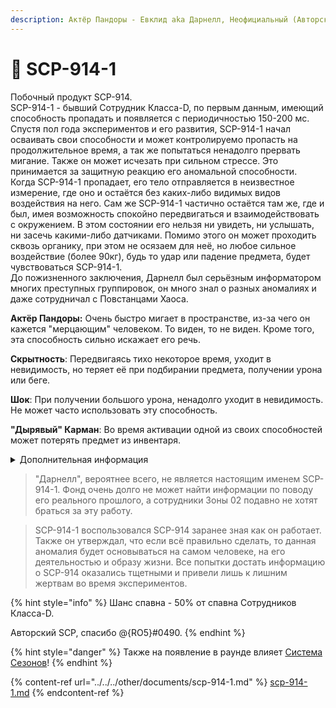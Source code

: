 ```yaml
---
description: Актёр Пандоры - Евклид aka Дарнелл, Неофициальный (Авторский)
---
```


# 🤯 SCP-914-1

Побочный продукт SCP-914.\
SCP-914-1 - бывший Сотрудник Класса-D, по первым данным, имеющий способность пропадать и появляется с периодичностью 150-200 мс.\
Спустя пол года экспериментов и его развития, SCP-914-1 начал осваивать свои способности и может контролируемо пропасть на продолжительное время, а так же попытаться ненадолго прервать мигание. Также он может исчезать при сильном стрессе. Это принимается за защитную реакцию его аномальной способности.\
Когда SCP-914-1 пропадает, его тело отправляется в неизвестное измерение, где оно и остаётся без каких-либо видимых видов воздействия на него. Сам же SCP-914-1 частично остаётся там же, где и был, имея возможность спокойно передвигаться и взаимодействовать с окружением. В этом состоянии его нельзя ни увидеть, ни услышать, ни засечь какими-либо датчиками. Помимо этого он может проходить сквозь органику, при этом не осязаем для неё, но любое сильное воздействие (более 90кг), будь то удар или падение предмета, будет чувствоваться SCP-914-1.\
До пожизненного заключения, Дарнелл был серьёзным информатором многих преступных группировок, он много знал о разных аномалиях и даже сотрудничал с Повстанцами Хаоса.

**Актёр Пандоры:** Очень быстро мигает в пространстве, из-за чего он кажется "мерцающим" человеком. То виден, то не виден. Кроме того, эта способность сильно искажает его речь.

**Скрытность**: Передвигаясь тихо некоторое время, уходит в невидимость, но теряет её при подбирании предмета, получении урона или беге.

**Шок**: При получении большого урона, ненадолго уходит в невидимость. Не может часто использовать эту способность.

**"Дырявый" Карман**: Во время активации одной из своих способностей может потерять предмет из инвентаря.

<details>

<summary>Дополнительная информация</summary>

* **Класс**: Сотрудник Класса-D
* **Оружие**: Отсутствует
* **Уровень доступа**: Отсутствует
* **Броня**: Отсутствует
* **Особое снаряжение**: Отсутствует

</details>

> "Дарнелл", вероятнее всего, не является настоящим именем SCP-914-1. Фонд очень долго не может найти информации по поводу его реального прошлого, а сотрудники Зоны 02 подавно не хотят браться за эту работу.

> SCP-914-1 воспользовался SCP-914 заранее зная как он работает. Также он утверждал, что если всё правильно сделать, то данная аномалия будет основываться на самом человеке, на его деятельностью и образу жизни. Все попытки достать информацию о SCP-914 оказались тщетными и привели лишь к лишним жертвам во время экспериментов.

{% hint style="info" %}
Шанс спавна - 50% от спавна Сотрудников Класса-D.

Авторский SCP, спасибо @{RO5}#0490.
{% endhint %}

{% hint style="danger" %}
Также на появление в раунде влияет [Система Сезонов](../../server-systems/seasons-system.md)!
{% endhint %}

{% content-ref url="../../../other/documents/scp-914-1.md" %}
[scp-914-1.md](../../../other/documents/scp-914-1.md)
{% endcontent-ref %}
